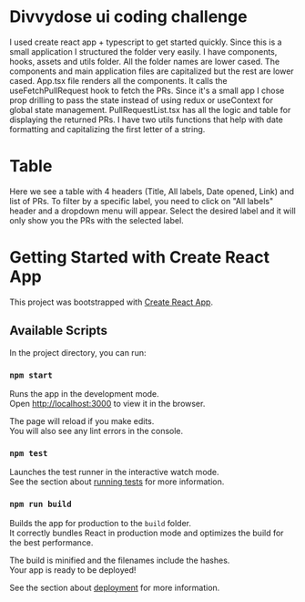 # Divvydose ui coding challenge

I used create react app + typescript to get started quickly. Since this is a small application I structured the folder very easily. I have components, hooks, assets and utils folder. All the folder names are lower cased. The components and main application files are capitalized but the rest are lower cased. App.tsx file renders all the components. It calls the useFetchPullRequest hook to fetch the PRs. Since it's a small app I chose prop drilling to pass the state instead of using redux or useContext for global state management. PullRequestList.tsx has all the logic and table for displaying the returned PRs. I have two utils functions that help with date formatting and capitalizing the first letter of a string.

# Table

Here we see a table with 4 headers (Title, All labels, Date opened, Link) and list of PRs. To filter by a specific label, you need to click on "All labels" header and a dropdown menu will appear. Select the desired label and it will only show you the PRs with the selected label.

# Getting Started with Create React App

This project was bootstrapped with [Create React App](https://github.com/facebook/create-react-app).

## Available Scripts

In the project directory, you can run:

### `npm start`

Runs the app in the development mode.\
Open [http://localhost:3000](http://localhost:3000) to view it in the browser.

The page will reload if you make edits.\
You will also see any lint errors in the console.

### `npm test`

Launches the test runner in the interactive watch mode.\
See the section about [running tests](https://facebook.github.io/create-react-app/docs/running-tests) for more information.

### `npm run build`

Builds the app for production to the `build` folder.\
It correctly bundles React in production mode and optimizes the build for the best performance.

The build is minified and the filenames include the hashes.\
Your app is ready to be deployed!

See the section about [deployment](https://facebook.github.io/create-react-app/docs/deployment) for more information.
